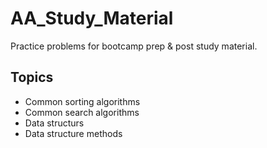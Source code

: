 # AA_Study_Material
Practice problems for bootcamp prep &amp; post study material.

## Topics
* Common sorting algorithms
* Common search algorithms
* Data structurs
* Data structure methods
